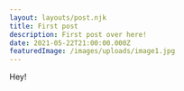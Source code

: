 ```yaml
---
layout: layouts/post.njk
title: First post
description: First post over here!
date: 2021-05-22T21:00:00.000Z
featuredImage: /images/uploads/image1.jpg
---
```

Hey!